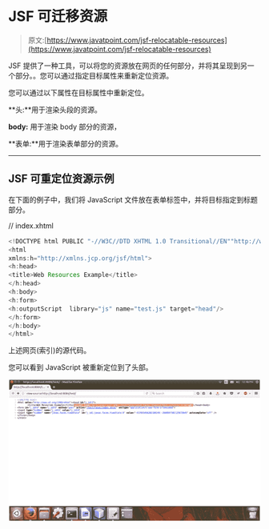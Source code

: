 # JSF 可迁移资源

> 原文:[https://www.javatpoint.com/jsf-relocatable-resources](https://www.javatpoint.com/jsf-relocatable-resources)

JSF 提供了一种工具，可以将您的资源放在网页的任何部分，并将其呈现到另一个部分。。您可以通过指定目标属性来重新定位资源。

您可以通过以下属性在目标属性中重新定位。

**头:**用于渲染头段的资源。

**body:** 用于渲染 body 部分的资源，

**表单:**用于渲染表单部分的资源。

* * *

## JSF 可重定位资源示例

在下面的例子中，我们将 JavaScript 文件放在表单标签中，并将目标指定到标题部分。

// index.xhtml

```java
<!DOCTYPE html PUBLIC "-//W3C//DTD XHTML 1.0 Transitional//EN""http://www.w3.org/TR/xhtml1/DTD/xhtml1-transitional.dtd">
<html 
xmlns:h="http://xmlns.jcp.org/jsf/html">
<h:head>
<title>Web Resources Example</title>
</h:head>
<h:body>
<h:form>
<h:outputScript  library="js" name="test.js" target="head"/>
</h:form>
</h:body>
</html>

```

上述网页(索引)的源代码。

您可以看到 JavaScript 被重新定位到了头部。

![JSF Relocatable resources 1](img/c7de2594c47a3f5aacbb79218a84bee7.png)